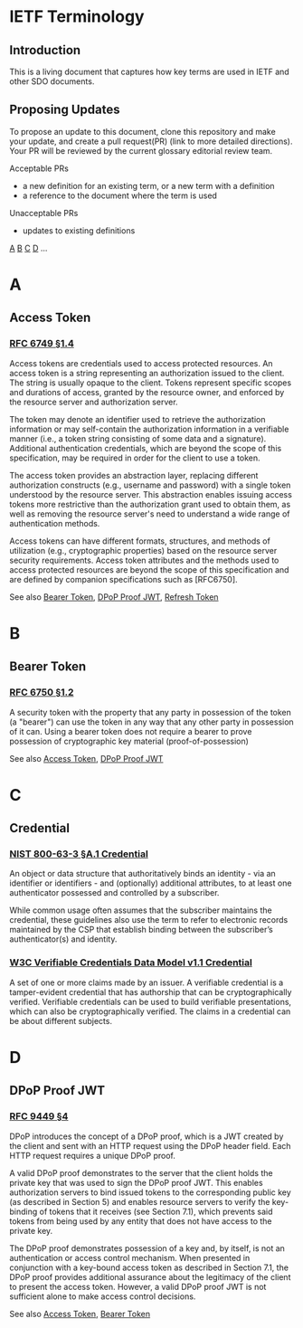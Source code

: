 # IETF Terminology

## Introduction

This is a living document that captures how key terms are used in IETF and other SDO documents. 

## Proposing Updates

To propose an update to this document, clone this repository and make your update, and create a pull request(PR) (link to more detailed directions). Your PR will be reviewed by the current glossary editorial review team. 

Acceptable PRs
- a new definition for an existing term, or a new term with a definition
- a reference to the document where the term is used

Unacceptable PRs
- updates to existing definitions

[A](#A) [B](#B) [C](#C) [D](#D) ...

# A

## Access Token
### [RFC 6749 §1.4](https://www.rfc-editor.org/rfc/rfc6749#section-1.4)  

Access tokens are credentials used to access protected resources.  An
access token is a string representing an authorization issued to the
client.  The string is usually opaque to the client.  Tokens
represent specific scopes and durations of access, granted by the
resource owner, and enforced by the resource server and authorization
server.

The token may denote an identifier used to retrieve the authorization
information or may self-contain the authorization information in a
verifiable manner (i.e., a token string consisting of some data and a
signature).  Additional authentication credentials, which are beyond
the scope of this specification, may be required in order for the
client to use a token.

The access token provides an abstraction layer, replacing different
authorization constructs (e.g., username and password) with a single
token understood by the resource server.  This abstraction enables
issuing access tokens more restrictive than the authorization grant
used to obtain them, as well as removing the resource server's need
to understand a wide range of authentication methods.

Access tokens can have different formats, structures, and methods of
utilization (e.g., cryptographic properties) based on the resource
server security requirements.  Access token attributes and the
methods used to access protected resources are beyond the scope of
this specification and are defined by companion specifications such
as [RFC6750].

See also [Bearer Token](#Bearer_Token), [DPoP Proof JWT](#DPoP_Proof), [Refresh Token](#Refresh_Token)
# B

## Bearer Token

### [RFC 6750 §1.2](https://www.rfc-editor.org/rfc/rfc6750.html#section-1.2) 

A security token with the property that any party in possession of the token (a "bearer") can use the token in any way that any other
party in possession of it can.  Using a bearer token does not
require a bearer to prove possession of cryptographic key material (proof-of-possession)

See also [Access Token](#Access_Token), [DPoP Proof JWT](#DPoP_Proof_JWT)
# C

## Credential 

### [NIST 800-63-3 §A.1 Credential](https://pages.nist.gov/800-63-3/sp800-63-3.html)
An object or data structure that authoritatively binds an identity - via an identifier or identifiers - and (optionally) additional attributes, to at least one authenticator possessed and controlled by a subscriber.

While common usage often assumes that the subscriber maintains the credential, these guidelines also use the term to refer to electronic records maintained by the CSP that establish binding between the subscriber’s authenticator(s) and identity.

### [W3C Verifiable Credentials Data Model v1.1 Credential](https://www.w3.org/TR/vc-data-model/#dfn-credential)
A set of one or more claims made by an issuer. A verifiable credential is a tamper-evident credential that has authorship that can be cryptographically verified. Verifiable credentials can be used to build verifiable presentations, which can also be cryptographically verified. The claims in a credential can be about different subjects.

# D

## DPoP Proof JWT
### [RFC 9449 §4](https://www.rfc-editor.org/rfc/rfc9449.html#name-dpop-proof-jwts)
DPoP introduces the concept of a DPoP proof, which is a JWT created by the client and sent with an HTTP request using the DPoP header field. Each HTTP request requires a unique DPoP proof.

A valid DPoP proof demonstrates to the server that the client holds the private key that was used to sign the DPoP proof JWT. This enables authorization servers to bind issued tokens to the corresponding public key (as described in Section 5) and enables resource servers to verify the key-binding of tokens that it receives (see Section 7.1), which prevents said tokens from being used by any entity that does not have access to the private key.

The DPoP proof demonstrates possession of a key and, by itself, is not an authentication or access control mechanism. When presented in conjunction with a key-bound access token as described in Section 7.1, the DPoP proof provides additional assurance about the legitimacy of the client to present the access token. However, a valid DPoP proof JWT is not sufficient alone to make access control decisions.

See also [Access Token](#Access_Token), [Bearer Token](#Bearer_Token)